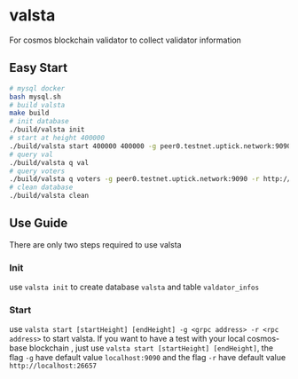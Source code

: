 # valsta
For cosmos blockchain validator to collect validator information

## Easy Start
```bash
# mysql docker
bash mysql.sh
# build valsta
make build
# init database
./build/valsta init
# start at height 400000
./build/valsta start 400000 400000 -g peer0.testnet.uptick.network:9090 -r http://peer0.testnet.uptick.network:26657/
# query val
./build/valsta q val
# query voters
./build/valsta q voters -g peer0.testnet.uptick.network:9090 -r http://peer0.testnet.uptick.network:26657/
# clean database
./build/valsta clean
```
## Use Guide
There are only two steps required to use valsta
### Init
use `valsta init` to create database `valsta` and table `valdator_infos`
### Start
use `valsta start [startHeight] [endHeight] -g <grpc address> -r <rpc address>` to start valsta.
If you want to have a test with your local cosmos-base blockchain , just use `valsta start [startHeight] [endHeight]`,
the flag `-g` have default value `localhost:9090` and the flag `-r` have default value `http://localhost:26657`

